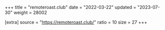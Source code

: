 +++
title = "remoteroast.club"
date = "2022-03-22"
updated = "2023-07-30"
weight = 28002

[extra]
source = "https://remoteroast.club/"
ratio = 10
size = 27
+++
